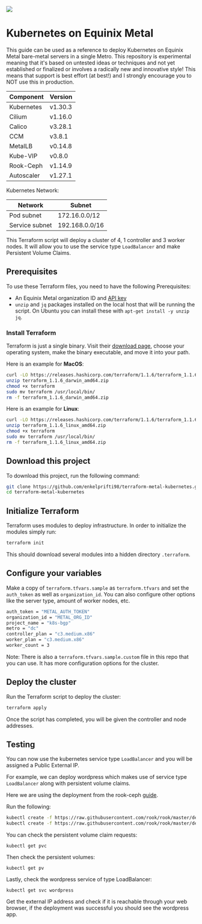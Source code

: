 ![](https://img.shields.io/badge/Stability-Experimental-red.svg)

Kubernetes on Equinix Metal
===========================

This guide can be used as a reference to deploy Kubernetes on Equinix Metal bare-metal servers in a single Metro.  This repository is experimental meaning that it's based on untested ideas or techniques and not yet established or finalized or involves a radically new and innovative style! This means that support is best effort (at best!) and I strongly encourage you to NOT use this in production.

| Component  | Version  |
| ---------- | -------- |
| Kubernetes | v1.30.3  |
| Cilium     | v1.16.0  |
| Calico     | v3.28.1  |
| CCM        | v3.8.1   |
| MetalLB    | v0.14.8  |
| Kube-VIP   | v0.8.0   |
| Rook-Ceph  | v1.14.9  |
| Autoscaler | v1.27.1  |

Kubernetes Network:

| Network                  | Subnet           |
| ------------------------ | ---------------- |
| Pod subnet               | 172.16.0.0/12    |
| Service subnet           | 192.168.0.0/16   |


This Terraform script will deploy a cluster of 4, 1 controller and 3 worker nodes. It will allow you to use the service type `LoadBalancer` and make Persistent Volume Claims.


## Prerequisites

To use these Terraform files, you need to have the following Prerequisites:

- An Equinix Metal organization ID and [API key](https://deploy.equinix.com/developers/docs/metal/identity-access-management/api-keys/)
- `unzip` and `jq` packages installed on the local host that will be running the script. On Ubuntu you can install these with `apt-get install -y unzip jq`.


### Install Terraform

Terraform is just a single binary. Visit their [download page](https://www.terraform.io/downloads.html), choose your operating system, make the binary executable, and move it into your path.

Here is an example for **MacOS**:

```bash
curl -LO https://releases.hashicorp.com/terraform/1.1.6/terraform_1.1.6_darwin_amd64.zip
unzip terraform_1.1.6_darwin_amd64.zip
chmod +x terraform
sudo mv terraform /usr/local/bin/
rm -f terraform_1.1.6_darwin_amd64.zip
```

Here is an example for **Linux**:

```bash
curl -LO https://releases.hashicorp.com/terraform/1.1.6/terraform_1.1.6_linux_amd64.zip
unzip terraform_1.1.6_linux_amd64.zip
chmod +x terraform
sudo mv terraform /usr/local/bin/
rm -f terraform_1.1.6_linux_amd64.zip
```

## Download this project

To download this project, run the following command:

```bash
git clone https://github.com/enkelprifti98/terraform-metal-kubernetes.git
cd terraform-metal-kubernetes
```

## Initialize Terraform

Terraform uses modules to deploy infrastructure. In order to initialize the modules simply run:

```sh
terraform init
```

This should download several modules into a hidden directory `.terraform`.


## Configure your variables

Make a copy of `terraform.tfvars.sample` as `terraform.tfvars`  and set the `auth_token` as well as `organization_id`. You can also configure other options like the server type, amount of worker nodes, etc.

```sh
auth_token = "METAL_AUTH_TOKEN"
organization_id = "METAL_ORG_ID"
project_name = "k8s-bgp"
metro = "dc"
controller_plan = "c3.medium.x86"
worker_plan = "c3.medium.x86"
worker_count = 3
```

Note: There is also a `terraform.tfvars.sample.custom` file in this repo that you can use. It has more configuration options for the cluster.

## Deploy the cluster

Run the Terraform script to deploy the cluster:

```sh
terraform apply
```

Once the script has completed, you will be given the controller and node addresses.

## Testing

You can now use the kubernetes service type `LoadBalancer` and you will be assigned a Public External IP.

For example, we can deploy wordpress which makes use of service type `LoadBalancer` along with persistent volume claims.
 
Here we are using the deployment from the rook-ceph [guide](https://rook.io/docs/rook/v1.7/ceph-block.html#consume-the-storage-wordpress-sample).

Run the following:

```sh
kubectl create -f https://raw.githubusercontent.com/rook/rook/master/deploy/examples/mysql.yaml
kubectl create -f https://raw.githubusercontent.com/rook/rook/master/deploy/examples/wordpress.yaml
```

You can check the persistent volume claim requests:

`kubectl get pvc`

Then check the persistent volumes:

`kubectl get pv`

Lastly, check the wordpress service of type LoadBalancer:

`kubectl get svc wordpress`

Get the external IP address and check if it is reachable through your web browser, if the deployment was successful you should see the wordpress app.
